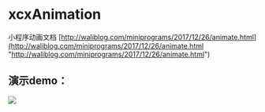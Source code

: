 # xcxAnimation

小程序动画文档 [http://waliblog.com/miniprograms/2017/12/26/animate.html](http://waliblog.com/miniprograms/2017/12/26/animate.html "http://waliblog.com/miniprograms/2017/12/26/animate.html")

## 演示demo：

![](http://ozk28a7ln.bkt.clouddn.com/assets/image/xcxAnimation/xcx_animation_05.gif)